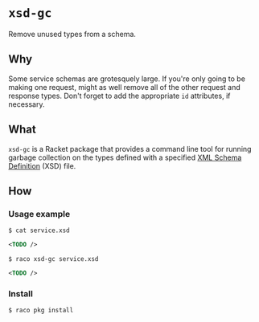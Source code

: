`xsd-gc`
========
Remove unused types from a schema.

Why
---
Some service schemas are grotesquely large. If you're only going to be making
one request, might as well remove all of the other request and response types.
Don't forget to add the appropriate `id` attributes, if necessary.

What
----
`xsd-gc` is a Racket package that provides a command line tool for running
garbage collection on the types defined with a specified 
[XML Schema Definition](https://www.w3.org/TR/xmlschema-1/) (XSD) file.

How
---
### Usage example

```console
$ cat service.xsd
```
```xml
<TODO />
```
```console
$ raco xsd-gc service.xsd
```
```xml
<TODO />
```

### Install
```console
$ raco pkg install
```